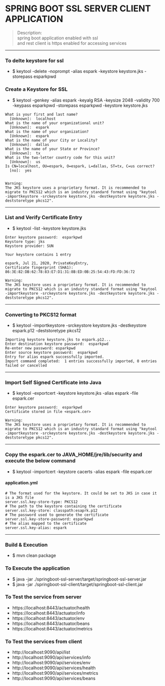 # SPRING BOOT SSL SERVER CLIENT APPLICATION 
> Description:    \
> spring boot application enabled with ssl  \
> and rest client is https enabled for accessing services 

----
### To delte keystore for ssl 
* $ keytool -delete -noprompt -alias espark  -keystore keystore.jks -storepass esparkpwd

### Create a Keystore for SSL

* $ keytool -genkey -alias espark -keyalg RSA -keysize 2048 -validity 700 -keypass esparkpwd -storepass esparkpwd -keystore keystore.jks
````
What is your first and last name?
  [Unknown]:  localhost
What is the name of your organizational unit?
  [Unknown]:  espark
What is the name of your organization?
  [Unknown]:  espark
What is the name of your City or Locality?
  [Unknown]:  dallas
What is the name of your State or Province?
  [Unknown]:  tx
What is the two-letter country code for this unit?
  [Unknown]:  us
Is CN=localhost, OU=espark, O=espark, L=dallas, ST=tx, C=us correct?
  [no]:  yes


Warning:
The JKS keystore uses a proprietary format. It is recommended to migrate to PKCS12 which is an industry standard format using "keytool -importkeystore -srckeystore keystore.jks -destkeystore keystore.jks -deststoretype pkcs12".

````
----

### List and Verify Certificate Entry

* $ keytool -list -keystore keystore.jks
````
Enter keystore password:  esparkpwd
Keystore type: jks
Keystore provider: SUN

Your keystore contains 1 entry

espark, Jul 21, 2020, PrivateKeyEntry, 
Certificate fingerprint (SHA1): 86:3E:82:DB:62:78:83:E7:D1:31:8B:ED:0B:25:54:43:FD:FD:36:72

Warning:
The JKS keystore uses a proprietary format. It is recommended to migrate to PKCS12 which is an industry standard format using "keytool -importkeystore -srckeystore keystore.jks -destkeystore keystore.jks -deststoretype pkcs12".

````
----

### Converting to PKCS12 format

* $ keytool -importkeystore -srckeystore keystore.jks -destkeystore espark.p12 -deststoretype pkcs12
````
Importing keystore keystore.jks to espark.p12...
Enter destination keystore password:  esparkpwd
Re-enter new password: esparkpwd
Enter source keystore password:  esparkpwd
Entry for alias espark successfully imported.
Import command completed:  1 entries successfully imported, 0 entries failed or cancelled

````
----

### Import Self Signed Certificate into Java

* $ keytool -exportcert -keystore keystore.jks -alias espark -file espark.cer
````
Enter keystore password:  esparkpwd
Certificate stored in file <espark.cer>

Warning:
The JKS keystore uses a proprietary format. It is recommended to migrate to PKCS12 which is an industry standard format using "keytool -importkeystore -srckeystore keystore.jks -destkeystore keystore.jks -deststoretype pkcs12".

````
----
### Copy the espark.cer to JAVA_HOME/jre/lib/security and execute the below command 

* $ keytool -importcert -keystore cacerts -alias espark -file espark.cer 


#### application.yml
````
# The format used for the keystore. It could be set to JKS in case it is a JKS file
server.ssl.key-store-type: PKCS12
# The path to the keystore containing the certificate
server.ssl.key-store: classpath:esaprk.p12
# The password used to generate the certificate
server.ssl.key-store-password: esparkpwd
# The alias mapped to the certificate
server.ssl.key-alias: espark
````


----
### Build & Execution 
* $ mvn clean package 

### To Execute the application 
* $ java -jar ./springboot-ssl-server/target/springboot-ssl-server.jar
* $ java -jar ./springboot-ssl-client/target/springboot-ssl-client.jar

### To Test the service from server 
- https://localhost:8443/actuator/health
- https://localhost:8443/actuator/info
- https://localhost:8443/actuator/env
- https://localhost:8443/actuator/beans
- https://localhost:8443/actuator/metrics

### To Test the services from client 
* http://localhost:9090/api/list
* http://localhost:9090/api/services/info 
* http://localhost:9090/api/services/env 
* http://localhost:9090/api/services/health 
* http://localhost:9090/api/services/metrics  
* http://localhost:9090/api/services/beans 